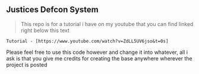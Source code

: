 ## Justices Defcon System

> This repo is for a tutorial i have on my youtube that you can find linked right below this text
```
Tutorial - [https://www.youtube.com/watch?v=ZdLL5UV6jso&t=0s]
```

Please feel free to use this code however and change it into whatever, all i ask is that you give me credits for creating the base anywhere wherever the project is posted


 

